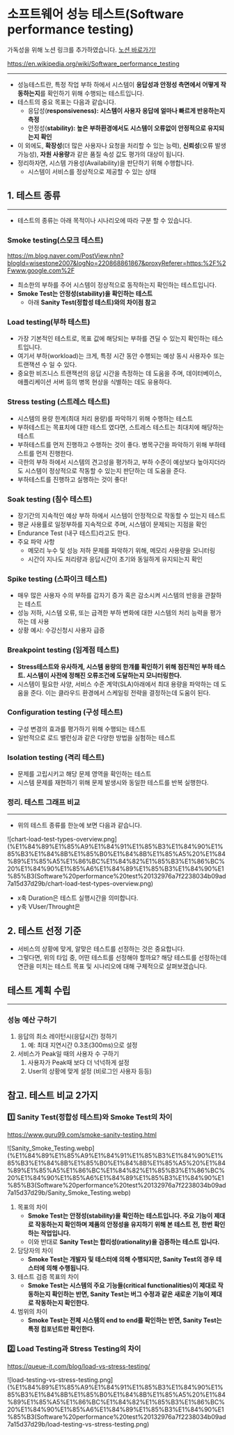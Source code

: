 # 소프트웨어 성능 테스트(Software performance testing)

가독성을 위해 노션 링크를 추가하였습니다.
[노션 바로가기!](https://sangjunn.notion.site/Software-performance-testing-132976a7f2238034b09ad7a15d37d29b?pvs=4)

https://en.wikipedia.org/wiki/Software_performance_testing

---

- 성능테스트란, 특정 작업 부하 하에서 시스템이 **응답성과 안정성 측면에서 어떻게 작동하는지**를 확인하기 위해 수행되는 테스트입니다.
- 테스트의 중요 목표는 다음과 같습니다.
    - 응답성(**responsiveness): 시스템이 사용자 응답에 얼마나 빠르게 반응하는지 측정**
    - 안정성(**stability): 높은 부하환경에서도 시스템이 오류없이 안정적으로 유지되는지 확인**
- 이 외에도, **확장성**(더 많은 사용자나 요청을 처리할 수 있는 능력), **신뢰성**(오류 발생 가능성), **자원 사용량**과 같은 품질 속성 값도 평가의 대상이 됩니다.
- 정리하자면, 시스템 가용성(Availability)을 판단하기 위해 수행합니다.
    - 시스템이 서비스를 정상적으로 제공할 수 있는 상태

## 1. 테스트 종류

---

- 테스트의 종류는 아래 목적이나 시나리오에 따라 구분 할 수 있습니다.

### Smoke testing(스모크 테스트)

https://m.blog.naver.com/PostView.nhn?blogId=wisestone2007&logNo=220868861867&proxyReferer=https:%2F%2Fwww.google.com%2F

- 최소한의 부하를 주어 시스템이 정상적으로 동작하는지 확인하는 테스트입니다.
- **Smoke Test는 안정성(stability)을 확인하는 테스트**
    - 아래 **Sanity Test(정합성 테스트)와의 차이점 참고**

### Load testing(부하 테스트)

- 가장 기본적인 테스트로, 목표 값에 해당되는 부하를 견딜 수 있는지 확인하는 테스트입니다.
- 여기서 부하(workload)는 크게, 특정 시간 동안 수행되는 예상 동시 사용자수 또는 트랜잭션 수 일 수 있다.
- 중요한 비즈니스 트랜잭션의 응답 시간을 측정하는 데 도움을 주며, 데이터베이스, 애플리케이션 서버 등의 병목 현상을 식별하는 데도 유용하다.

### **Stress testing (스트레스 테스트)**

- 시스템의 용량 한계(최대 처리 용량)를 파악하기 위해 수행하는 테스트
- 부하테스트는 목표치에 대한 테스트 였다면, 스트레스 테스트는 최대치에 해당하는 테스트
- 부하테스트를 먼저 진행하고 수행하는 것이 좋다. 병목구간을 파악하기 위해 부하테스트를 먼저 진행한다.
- 극한의 부하 하에서 시스템의 견고성을 평가하고, 부하 수준이 예상보다 높아지더라도 시스템이 정상적으로 작동할 수 있는지 판단하는 데 도움을 준다.
- 부하테스트를 진행하고 실행하는 것이 좋다!

### **Soak testing (침수 테스트)**

- 장기간의 지속적인 예상 부하 하에서 시스템이 안정적으로 작동할 수 있는지 테스트
- 평균 사용률로 일정부하를 지속적으로 주며, 시스템이 문제되는 지점을 확인
- Endurance Test (내구 테스트)라고도 한다.
- 주요 파악 사항
    - 메모리 누수 및 성능 저하 문제를 파악하기 위해, 메모리 사용량을 모니터링
    - 시간이 지나도 처리량과 응답시간이 초기와 동일하게 유지되는지 확인

### **Spike testing (스파이크 테스트)**

- 매우 많은 사용자 수의 부하를 갑자기 증가 혹은 감소시켜 시스템의 반응을 관찰하는 테스트
- 성능 저하, 시스템 오류, 또는 급격한 부하 변화에 대한 시스템의 처리 능력을 평가하는 데 사용
- 상황 예시: 수강신청시 사용자 급증

### **Breakpoint testing (임계점 테스트)**

- **Stress테스트와 유사하게, 시스템 용량의 한걔를 확인하기 위해 점진적인 부하 테스트. 시스템이 사전에 정해진 오류조건에 도달하는지 모니터링한다.**
- 시스템이 필요한 사양, 서비스 수준 계약(SLA)아래에서 최대 용량을 파악하는 데 도움을 준다. 이는 클라우드 환경에서 스케일링 전략을 결정하는데 도움이 된다.

### **Configuration testing (구성 테스트)**

- 구성 변경의 효과를 평가하기 위해 수행되는 테스트
- 일반적으로 로드 밸런싱과 같은 다양한 방법을 실험하는 테스트

### **Isolation testing (격리 테스트)**

- 문제를 고립시키고 해당 문제 영역을 확인하는 테스트
- 시스템 문제를 재현하기 위해 문제 발생시와 동일한 테스트를 반복 실행한다.

### 정리. 테스트 그래프 비교

---

- 위의 테스트 종류를 한눈에 보면 다음과 같습니다.

![chart-load-test-types-overview.png](%E1%84%89%E1%85%A9%E1%84%91%E1%85%B3%E1%84%90%E1%85%B3%E1%84%8B%E1%85%B0%E1%84%8B%E1%85%A5%20%E1%84%89%E1%85%A5%E1%86%BC%E1%84%82%E1%85%B3%E1%86%BC%20%E1%84%90%E1%85%A6%E1%84%89%E1%85%B3%E1%84%90%E1%85%B3(Software%20performance%20test%20132976a7f2238034b09ad7a15d37d29b/chart-load-test-types-overview.png)

- x축 Duration은 테스트 실행시간을 의미합니다.
- y축 VUser/Throught은

## 2. 테스트 선정 기준

- 서비스의 상황에 맞게, 알맞은 테스트를 선정하는 것은 중요합니다.
- 그렇다면, 위의 타입 중, 어떤 테스트를 선정해야 할까요? 해당 테스트를 선정하는데 연관을 미치는 테스트 목표 및 시나리오에 대해 구체적으로 살펴보겠습니다.

## 테스트 계획 수립

---

### 성능 예산 구하기

1. 응답의 최소 레이턴시(응답시간) 정하기
    1. 예: 최대 지연시간 0.3초(300ms)으로 설정
2. 서비스가 Peak일 때의 사용자 수 구하기 
    1. 사용자가 Peak때 보다 더 넉넉하게 설정
    2. User의 상황에 맞게 설정 (비로그인 사용자 등등)

## 참고. 테스트 비교 2가지

### 1️⃣ **Sanity Test(정합성 테스트)와 Smoke Test의 차이**

https://www.guru99.com/smoke-sanity-testing.html

![Sanity_Smoke_Testing.webp](%E1%84%89%E1%85%A9%E1%84%91%E1%85%B3%E1%84%90%E1%85%B3%E1%84%8B%E1%85%B0%E1%84%8B%E1%85%A5%20%E1%84%89%E1%85%A5%E1%86%BC%E1%84%82%E1%85%B3%E1%86%BC%20%E1%84%90%E1%85%A6%E1%84%89%E1%85%B3%E1%84%90%E1%85%B3(Software%20performance%20test%20132976a7f2238034b09ad7a15d37d29b/Sanity_Smoke_Testing.webp)

1. 목표의 차이
    - **Smoke Test는 안정성(stability)을 확인하는 테스트입니다. 주요 기능이 제대로 작동하는지 확인하며 제품의 안정성을 유지하기 위해 본 테스트 전, 한번 확인하는 작업입니다.**
    - 이와 반대로 **Sanity Test는 합리성(rationality)을 검증하는 테스트 입니다.**
2. 담당자의 차이
    - **Smoke Test는 개발자 및 테스터에 의해 수행되지만, Sanity Test의 경우 테스터에 의해 수행됩니다.**
3. 테스트 검증 목표의 차이
    - **Smoke Test는 시스템의 주요 기능들(critical functionalities)이 제대로 작동하는지 확인하는 반면, Sanity Test는 버그 수정과 같은 새로운 기능이 제대로 작동하는지 확인한다.**
4. 범위의 차이
    - **Smoke Test는 전체 시스템의 end to end를 확인하는 반면, Sanity Test는 특정 컴포넌트만 확인한다.**

### 2️⃣ Load Testing과 Stress Testing의 차이

https://queue-it.com/blog/load-vs-stress-testing/

![load-testing-vs-stress-testing.png](%E1%84%89%E1%85%A9%E1%84%91%E1%85%B3%E1%84%90%E1%85%B3%E1%84%8B%E1%85%B0%E1%84%8B%E1%85%A5%20%E1%84%89%E1%85%A5%E1%86%BC%E1%84%82%E1%85%B3%E1%86%BC%20%E1%84%90%E1%85%A6%E1%84%89%E1%85%B3%E1%84%90%E1%85%B3(Software%20performance%20test%20132976a7f2238034b09ad7a15d37d29b/load-testing-vs-stress-testing.png)
